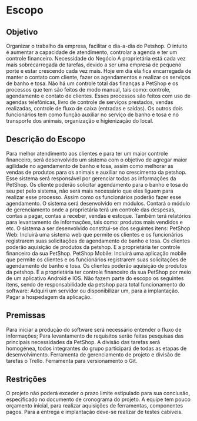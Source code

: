 <h1>Escopo</h1>
<h2>Objetivo</h2>
Organizar o trabalho da empresa, facilitar o dia-a-dia do Petshop. O intuito é aumentar a capacidade de atendimento, controlar a agenda e ter um controle financeiro.
Necessidade do Negócio
A proprietária está cada vez mais sobrecarregada de tarefas, devido a ser uma empresa de pequeno porte e estar crescendo cada vez mais. Hoje em dia ela fica encarregada de manter o contato com cliente,  fazer os agendamentos e realizar os serviços de banho e tosa.
Não há um controle total das finanças a PetShop e os processos que tem são feitos de modo manual, tais como: controle, agendamento e contato de clientes. Esses processos são feitos com uso de agendas telefônicas, livro de controle de serviços prestados, vendas realizadas, controle de fluxo de caixa (entradas e saídas).
Os outros dois funcionários tem como função auxiliar no serviço de banho e tosa e no transporte dos animais, organização e higienização do local.

<h2>Descrição do Escopo</h2>
Para melhor atendimento aos clientes e para ter um maior controle financeiro, será desenvolvido um sistema com o objetivo de agregar maior agilidade no agendamento de banho e tosa, assim como melhorar as vendas de produtos para os animais e auxiliar no crescimento da petshop.
Esse sistema será responsável por gerenciar todas as informações da PetShop. Os cliente poderão solicitar agendamento para o banho e tosa do seu pet pelo sistema, não será mais necessário que eles liguem para realizar esse processo. Assim como os funcionários poderão fazer esse agendamento.
O sistema será desenvolvido em módulos. Contará o módulo de gerenciamento onde a proprietária terá um controle das despesas, contas a pagar, contas a receber, vendas e estoque. Também terá relatórios para levantamento de informações, tais como: produtos mais vendidos e etc.
O sistema a ser desenvolvido constitui-se dos seguintes itens:
PetShop Web: Incluirá uma sistema web que permite os clientes e os funcionários registrarem suas solicitações de agendamento de banho e tosa. Os clientes poderão aquisição de produtos da petshop. E a proprietária ter controle financeiro da sua PetShop.
PetShop Mobile: Incluirá uma aplicação mobile que permite os clientes e os funcionários registrarem suas solicitações de agendamento de banho e tosa. Os clientes poderão aquisição de produtos da petshop. E a proprietária ter controle financeiro da sua PetShop por meio de um aplicativo Android e IOS.
Não fazem parte do escopo os seguintes itens, sendo de responsabilidade da petshop para total funcionamento do software:
Adquiri um servidor ou disponibilizar um, para a implantação.
Pagar a hospedagem da aplicação.
<h2>Premissas</h2>
Para iniciar a produção do software será necessário entender o fluxo de informações;
Para levantamento de requisitos serão feitas pesquisas das principais necessidades da PetShop.
A divisão das tarefas será homogénea, todos integrantes do grupo participará de todas as etapas de desenvolvimento.
Ferramenta de gerenciamento de projeto e divisão de tarefas o Trello.
Ferramenta para versionamento o Git.
<h2>Restrições</h2>
O projeto não poderá exceder o prazo limite estipulado para sua conclusão, especificado no documento de cronograma do projeto.
A equipe tem pouco orçamento inicial, para realizar aquisições de ferramentas, componentes pagos.
Para a entrega e implantação deve-se realizar de testes cabíveis.
